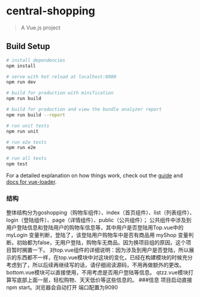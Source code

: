 # central-shopping

> A Vue.js project

## Build Setup

``` bash
# install dependencies
npm install

# serve with hot reload at localhost:8080
npm run dev

# build for production with minification
npm run build

# build for production and view the bundle analyzer report
npm run build --report

# run unit tests
npm run unit

# run e2e tests
npm run e2e

# run all tests
npm test
```

For a detailed explanation on how things work, check out the [guide](http://vuejs-templates.github.io/webpack/) and [docs for vue-loader](http://vuejs.github.io/vue-loader).
###  结构
整体结构分为goshopping（购物车组件）、index（首页组件）、list（列表组件）、login（登陆组件）、page（详情组件）、public（公共组件）；
公共组件中涉及到用户登陆信息和登陆用户的购物车信息等，其中用户是否登陆用Top.vue中的 myLogin 变量判断，登陆了，该登陆用户购物车中是否有商品用 myShop 变量判断。初始都为false，无用户登陆，购物车无商品。因为换项目组的原因，这个项目暂时搁置一下。
对top.vue组件的详细说明：因为涉及到用户是否登陆，所以展示的东西都不一样，在top.vue模块中对这块的变化，已经在构建模块的时候充分考虑到了，所以后续再继续写的话，请仔细阅读源码，不用再做额外的更改。
bottom.vue模块可以直接使用，不用考虑是否用户登陆等信息。
qtzz.vue模块打算写底部上面一层，轻松购物、天天低价等这些信息的。
###信息
项目启动直接 npm start。浏览器会自动打开   端口配置为9090
